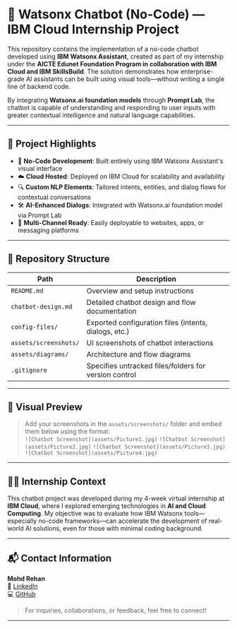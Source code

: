 # 🤖 Watsonx Chatbot (No-Code) — IBM Cloud Internship Project

This repository contains the implementation of a no-code chatbot developed using **IBM Watsonx Assistant**, created as part of my internship under the **AICTE Edunet Foundation Program in collaboration with IBM Cloud and IBM SkillsBuild**. The solution demonstrates how enterprise-grade AI assistants can be built using visual tools—without writing a single line of backend code.

By integrating **Watsonx.ai foundation models** through **Prompt Lab**, the chatbot is capable of understanding and responding to user inputs with greater contextual intelligence and natural language capabilities.

---

## 🌟 Project Highlights

- 🧠 **No-Code Development**: Built entirely using IBM Watsonx Assistant's visual interface
- ☁️ **Cloud Hosted**: Deployed on IBM Cloud for scalability and availability
- 🔍 **Custom NLP Elements**: Tailored intents, entities, and dialog flows for contextual conversations
- 🛠️ **AI-Enhanced Dialogs**: Integrated with Watsonx.ai foundation model via Prompt Lab
- 📲 **Multi-Channel Ready**: Easily deployable to websites, apps, or messaging platforms

---

## 📁 Repository Structure

| Path                         | Description                                                |
|------------------------------|------------------------------------------------------------|
| `README.md`                  | Overview and setup instructions                            |
| `chatbot-design.md`          | Detailed chatbot design and flow documentation             |
| `config-files/`              | Exported configuration files (intents, dialogs, etc.)      |
| `assets/screenshots/`        | UI screenshots of chatbot interactions                     |
| `assets/diagrams/`           | Architecture and flow diagrams                             |
| `.gitignore`                 | Specifies untracked files/folders for version control      |

---

## 📸 Visual Preview

> Add your screenshots in the `assets/screenshots/` folder and embed them below using the format:  
> `![Chatbot Screenshot](assets/Picture1.jpg)`
> `![Chatbot Screenshot](assets/Picture2.jpg)`
> `![Chatbot Screenshot](assets/Picture3.jpg)`
> `![Chatbot Screenshot](assets/Picture4.jpg)`

---

## 🧑‍🎓 Internship Context

This chatbot project was developed during my 4-week virtual internship at **IBM Cloud**, where I explored emerging technologies in **AI and Cloud Computing**. My objective was to evaluate how IBM Watsonx tools—especially no-code frameworks—can accelerate the development of real-world AI solutions, even for those with minimal coding background.

---

## 📬 Contact Information

**Mohd Rehan**  
📎 [LinkedIn](https://www.linkedin.com/in/your-profile)  
💻 [GitHub](https://github.com/your-username)  

> For inquiries, collaborations, or feedback, feel free to connect!

---

